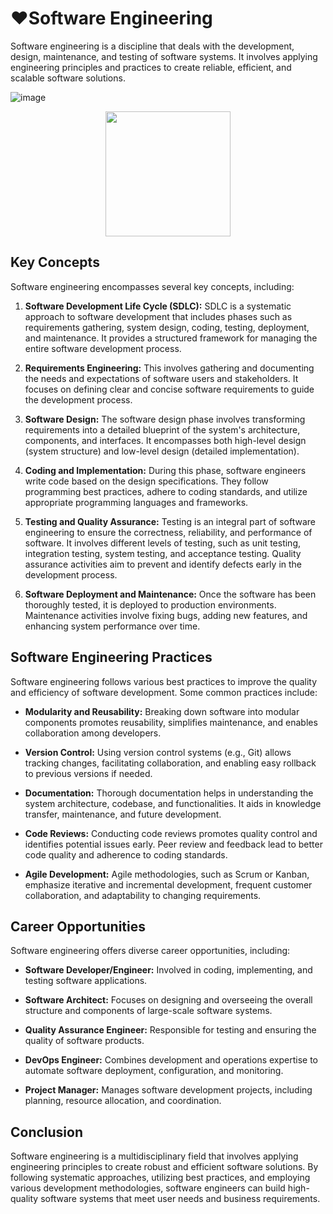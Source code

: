 # ❤️Software Engineering

Software engineering is a discipline that deals with the development, design, maintenance, and testing of software systems. It involves applying engineering principles and practices to create reliable, efficient, and scalable software solutions.


![image](https://github.com/drshahizan/learn-github/assets/106678071/a08316bd-207b-4146-9067-7c72ce0b3a53)

<p align="center">
<img src="https://github.com/drshahizan/Python_EDA/blob/main/lab/hpdp1.jpeg"  height="200" />
</p>

## Key Concepts

Software engineering encompasses several key concepts, including:

1. **Software Development Life Cycle (SDLC):** SDLC is a systematic approach to software development that includes phases such as requirements gathering, system design, coding, testing, deployment, and maintenance. It provides a structured framework for managing the entire software development process.

2. **Requirements Engineering:** This involves gathering and documenting the needs and expectations of software users and stakeholders. It focuses on defining clear and concise software requirements to guide the development process.

3. **Software Design:** The software design phase involves transforming requirements into a detailed blueprint of the system's architecture, components, and interfaces. It encompasses both high-level design (system structure) and low-level design (detailed implementation).

4. **Coding and Implementation:** During this phase, software engineers write code based on the design specifications. They follow programming best practices, adhere to coding standards, and utilize appropriate programming languages and frameworks.

5. **Testing and Quality Assurance:** Testing is an integral part of software engineering to ensure the correctness, reliability, and performance of software. It involves different levels of testing, such as unit testing, integration testing, system testing, and acceptance testing. Quality assurance activities aim to prevent and identify defects early in the development process.

6. **Software Deployment and Maintenance:** Once the software has been thoroughly tested, it is deployed to production environments. Maintenance activities involve fixing bugs, adding new features, and enhancing system performance over time.

## Software Engineering Practices

Software engineering follows various best practices to improve the quality and efficiency of software development. Some common practices include:

- **Modularity and Reusability:** Breaking down software into modular components promotes reusability, simplifies maintenance, and enables collaboration among developers.

- **Version Control:** Using version control systems (e.g., Git) allows tracking changes, facilitating collaboration, and enabling easy rollback to previous versions if needed.

- **Documentation:** Thorough documentation helps in understanding the system architecture, codebase, and functionalities. It aids in knowledge transfer, maintenance, and future development.

- **Code Reviews:** Conducting code reviews promotes quality control and identifies potential issues early. Peer review and feedback lead to better code quality and adherence to coding standards.

- **Agile Development:** Agile methodologies, such as Scrum or Kanban, emphasize iterative and incremental development, frequent customer collaboration, and adaptability to changing requirements.

## Career Opportunities

Software engineering offers diverse career opportunities, including:

- **Software Developer/Engineer:** Involved in coding, implementing, and testing software applications.

- **Software Architect:** Focuses on designing and overseeing the overall structure and components of large-scale software systems.

- **Quality Assurance Engineer:** Responsible for testing and ensuring the quality of software products.

- **DevOps Engineer:** Combines development and operations expertise to automate software deployment, configuration, and monitoring.

- **Project Manager:** Manages software development projects, including planning, resource allocation, and coordination.

## Conclusion

Software engineering is a multidisciplinary field that involves applying engineering principles to create robust and efficient software solutions. By following systematic approaches, utilizing best practices, and employing various development methodologies, software engineers can build high-quality software systems that meet user needs and business requirements.
